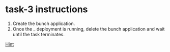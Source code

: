 # task-3 instructions

1. Create the bunch application. 
2. Once the _ deployment is running, delete the bunch application and wait until the task terminates.

[Hint](https://github.com/ux-studies/summer-2021/blob/main/studies/study-0/tasks/hints/task-3-hint.md)

